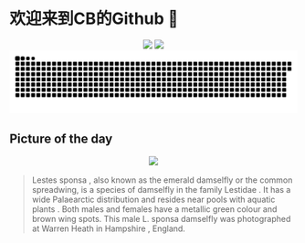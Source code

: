 
# 欢迎来到CB的Github 👋

<div align="center">
  <img height="137px" src="https://github-readme-stats.vercel.app/api?username=SuperCB&show_icons=true&theme=radical" />
  <img height="137px" src="https://github-readme-stats.vercel.app/api/top-langs/?username=SuperCB&hide_title=true&hide_border=true&layout=compact&langs_count=6&text_color=000&icon_color=fff" />
</div>


<div align="center">
    <img src="./contribution-snake/github-contribution-grid-snake.svg" />
</div>



## Picture of the day
<div align="center">
  <img width=400px src="https://upload.wikimedia.org/wikipedia/commons/thumb/d/d4/Emerald_damselfly_%28Lestes_sponsa%29_male_3.jpg/600px-Emerald_damselfly_%28Lestes_sponsa%29_male_3.jpg" />
</div>

>Lestes sponsa , also known as the emerald damselfly or the common spreadwing, is a species of  damselfly  in the family  Lestidae . It has a wide  Palaearctic  distribution and resides near pools with  aquatic plants .  Both males and females have a metallic green colour and brown wing spots. This male  L. sponsa  damselfly was photographed at Warren Heath in  Hampshire , England.



